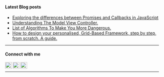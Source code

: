 #### Latest Blog posts

<!-- BLOG-POST-LIST:START -->
- [Exploring the differences between Promises and Callbacks in JavaScript](https://medium.com/swlh/exploring-the-differences-between-promises-and-callbacks-in-javascript-8e5ae2cdc33f?source=rss-ab43926bbcb5------2)
- [Understanding The Model View Controller.](https://medium.com/@christianotieno/understanding-the-model-view-controller-19e3b9a16f74?source=rss-ab43926bbcb5------2)
- [List of Algorithms To Make You More Dangerous.](https://medium.com/@christianotieno/list-of-algorithms-to-make-you-more-dangerous-36626dbec5c?source=rss-ab43926bbcb5------2)
- [How to design your personalised, Grid-Based Framework, step by step, from scratch. A guide.](https://medium.com/@christianotieno/how-to-design-your-personalised-grid-based-framework-step-by-step-from-scratch-a-guide-25f29c44fcf9?source=rss-ab43926bbcb5------2)
<!-- BLOG-POST-LIST:END -->

---

#### Connect with me
[<img align="left" alt="christianotieno | Twitter" width="22px" src="https://cdn.jsdelivr.net/npm/simple-icons@v3/icons/twitter.svg" />][twitter]
[<img align="left" alt="christianotieno | LinkedIn" width="22px" src="https://cdn.jsdelivr.net/npm/simple-icons@v3/icons/linkedin.svg" />][linkedin]
[<img align="left" alt="christianotieno | Medium" width="22px" src="https://cdn.jsdelivr.net/npm/simple-icons@v3/icons/medium.svg" />][medium]

<br />

---
[twitter]: https://twitter.com/iamchrisotieno
[linkedin]: https://linkedin.com/in/christianotieno
[medium]: https://medium.com/@christianotieno
